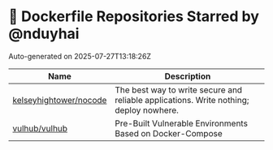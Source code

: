 # 🌟 Dockerfile Repositories Starred by @nduyhai

Auto-generated on 2025-07-27T13:18:26Z

| Name | Description |
|------|-------------|
| [kelseyhightower/nocode](https://github.com/kelseyhightower/nocode) | The best way to write secure and reliable applications. Write nothing; deploy nowhere. |
| [vulhub/vulhub](https://github.com/vulhub/vulhub) | Pre-Built Vulnerable Environments Based on Docker-Compose |
